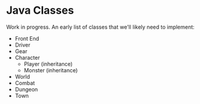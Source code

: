 # Java Classes
Work in progress.  An early list of classes that we'll likely need to implement:
- Front End
- Driver
- Gear
- Character
	- Player (inheritance)
	- Monster (inheritance)
- World
- Combat
- Dungeon
- Town